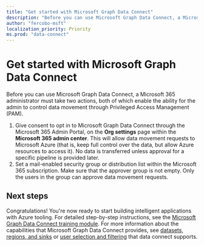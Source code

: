 ```yaml
---
title: "Get started with Microsoft Graph Data Connect"
description: "Before you can use Microsoft Graph Data Connect, a Microsoft 365 administrator must take two actions, both of which enable the ability for the admin to control data movement through Privileged Access Management (PAM). "
author: "fercobo-msft"
localization_priority: Priority
ms.prod: "data-connect"
---
```


# Get started with Microsoft Graph Data Connect

Before you can use Microsoft Graph Data Connect, a Microsoft 365 administrator must take two actions, both of which enable the ability for the admin to control data movement through Privileged Access Management (PAM).

1. Give consent to opt in to Microsoft Graph Data Connect through the Microsoft 365 Admin Portal, on the **Org settings** page within the **Microsoft 365 admin center**. This will allow data movement requests to Microsoft Azure (that is, keep full control over the data, but allow Azure resources to access it). No data is transferred unless approval for a specific pipeline is provided later.
2. Set a mail-enabled security group or distribution list within the Microsoft 365 subscription. Make sure that the approver group is not empty. Only the users in the group can approve data movement requests.

## Next steps

Congratulations! You're now ready to start building intelligent applications with Azure tooling. For detailed step-by-step instructions, see the [Microsoft Graph Data Connect training module](https://github.com/microsoftgraph/msgraph-training-dataconnect/blob/master/Lab.md). For more information about the capabilities that Microsoft Graph Data Connect provides, see [datasets, regions, and sinks](data-connect-datasets.md) or [user selection and filtering](data-connect-filtering.md) that data connect supports.
